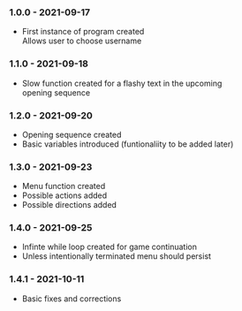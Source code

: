 ### 1.0.0 - 2021-09-17  
- First instance of program created  
Allows user to choose username

### 1.1.0 - 2021-09-18 
- Slow function created for a flashy text in the upcoming  
opening sequence

### 1.2.0 - 2021-09-20 
- Opening sequence created 
- Basic variables introduced (funtionaliity to be added later)

### 1.3.0 - 2021-09-23
- Menu function created 
- Possible actions added 
- Possible directions added

### 1.4.0 - 2021-09-25
- Infinte while  loop created for game continuation
- Unless intentionally terminated menu should persist

### 1.4.1 - 2021-10-11
- Basic fixes and corrections
